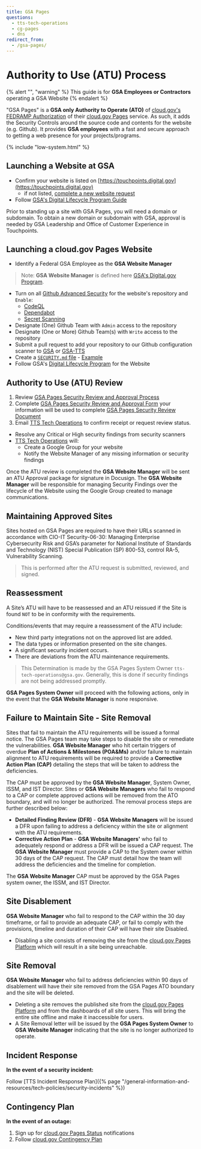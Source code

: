 ```yaml
---
title: GSA Pages
questions:
  - tts-tech-operations
  - cg-pages
  - dns
redirect_from:
  - /gsa-pages/
---
```

# Authority to Use (ATU) Process

{% alert "", "warning" %}
  This guide is for **GSA Employees or Contractors** operating a GSA Website
{% endalert %}

"GSA Pages" is a **GSA only Authority to Operate (ATO)** of [cloud.gov's FEDRAMP Authorization](https://marketplace.fedramp.gov/products/F1607067912) of their [cloud.gov Pages](https://pages.cloud.gov) service. As such, it adds the Security Controls around the source code and contents for the website (e.g. Github). It provides **GSA employees** with a fast and secure approach to getting a web presence for your projects/programs.

{% include "low-system.html" %}

## Launching a Website at GSA
- Confirm your website is listed on [https://touchpoints.digital.gov](https://touchpoints.digital.gov)
  - if not listed, [complete a new website request](https://touchpoints.app.cloud.gov/admin/websites/new)
- Follow [GSA's Digital Lifecycle Program Guide](https://insite.gsa.gov/employee-resources/communications/websites/strategy-policy-and-standards/digital-lifecycle-program)

Prior to standing up a site with GSA Pages, you will need a domain or subdomain. To obtain a new domain or subdomain with GSA, approval is needed by GSA Leadership and Office of Customer Experience in Touchpoints.

## Launching a cloud.gov Pages Website

- Identify a Federal GSA Employee as the **GSA Website Manager**

> Note: **GSA Website Manager** is defined here [GSA's Digital.gov Program](https://digital.gov/2023/03/24/who-is-your-website-manager/).

- Turn on all [Github Advanced Security](https://docs.github.com/en/get-started/learning-about-github/about-github-advanced-security) for the website's repository and `Enable`:
  - [CodeQL](https://docs.github.com/en/code-security/code-scanning)
  - [Dependabot](https://docs.github.com/en/code-security/dependabot/)
  - [Secret Scanning](https://docs.github.com/en/code-security/secret-scanning/about-secret-scanning)
- Designate (One) Github Team with `Admin` access to the repository
- Designate (One or More) Github Team(s) with `Write` access to the repository
- Submit a pull request to add your repository to our Github configuration scanner to [GSA](https://github.com/GSA/.allstar/blob/main/allstar.yaml) or [GSA-TTS](https://github.com/GSA-TTS/.allstar/blob/main/allstar.yaml)
- Create a [`SECURITY.md` file](https://docs.github.com/en/code-security/getting-started/adding-a-security-policy-to-your-repository) - [Example](https://github.com/GSA-TTS/.allstar/blob/main/SECURITY.md)
- Follow GSA's [Digital Lifecycle Program](https://insite.gsa.gov/employee-resources/communications/websites/strategy-policy-and-standards/digital-lifecycle-program?term=DLP) for the Website

## Authority to Use (ATU) Review
1. Review [GSA Pages Security Review and Approval Process](https://insite.gsa.gov/system/files/GSA-Pages-Security-Review-and-Approval-Process-%5BCIO-IT-Security-20-106-Revision-2%5D-03-08-2024_0.pdf)
1. Complete [GSA Pages Security Review and Approval Form](https://docs.google.com/forms/d/e/1FAIpQLSeDNRkNOol6pNvWdTBXA_lVMyGr4v0o5wo2ElZAMMX2kPMjzg/viewform) your information will be used to complete [GSA Pages Security Review Document](https://insite.gsa.gov/system/files/GSA-Pages-Site-Review-and-Approval-Template-03-08-2024.docx)
1. Email [TTS Tech Operations](mailto:tts-tech-operations@gsa.gov) to confirm receipt or request review status.

- Resolve any Critical or High security findings from security scanners
- [TTS Tech Operations](mailto:tts-tech-operations@gsa.gov) will:
  - Create a Google Group for your website
  - Notify the Website Manager of any missing information or security findings

Once the ATU review is completed the **GSA Website Manager** will be sent an ATU Approval package for signature in Docusign. The **GSA Website Manager** will be responsible for managing Security Findings over the lifecycle of the Website using the Google Group created to manage communications.

## Maintaining Approved Sites
Sites hosted on GSA Pages are required to have their URLs scanned in accordance with CIO-IT Security-06-30: Managing Enterprise Cybersecurity Risk and GSA’s parameter for National Institute of Standards and Technology (NIST) Special Publication (SP) 800-53, control RA-5, Vulnerability Scanning.

>This is performed after the ATU request is submitted, reviewed, and signed.

## Reassessment
A Site’s ATU will have to be reassessed and an ATU reissued if the Site is found `NOT` to be in conformity with the requirements.

Conditions/events that may require a reassessment of the ATU include:
- New third party integrations not on the approved list are added.
- The data types or information presented on the site changes.
- A significant security incident occurs.
- There are deviations from the ATU maintenance requirements.

>This Determination is made by the GSA Pages System Owner `tts-tech-operations@gsa.gov`. Generally, this is done if security findings are not being addressed promptly.

**GSA Pages System Owner** will proceed with the following actions, only in the event that the **GSA Website Manager** is none responsive.

## Failure to Maintain Site - Site Removal
Sites that fail to maintain the ATU requirements will be issued a formal notice. The GSA Pages team may take steps to disable the site or remediate the vulnerabilities. **GSA Website Manager** who hit certain triggers of overdue **Plan of Actions & Milestones (POA&Ms)** and/or failure to maintain alignment to ATU requirements will be required to provide a **Corrective Action Plan (CAP)** detailing the steps that will be taken to address the deficiencies.

The CAP must be approved by the **GSA Website Manager**, System Owner, ISSM, and IST Director. Sites or **GSA Website Managers** who fail to respond to a CAP or complete approved actions will be removed from the ATO boundary, and will no longer be authorized. The removal process steps are further described below:
- **Detailed Finding Review (DFR)** - **GSA Website Managers** will be issued a DFR upon failing to address a deficiency within the site or alignment with the ATU requirements.
- **Corrective Action Plan** - **GSA Website Managers'** who fail to adequately respond or address a DFR will be issued a CAP request.
The **GSA Website Manager** must provide a CAP to the System owner within 30 days of the CAP request. The CAP must detail how the team will address the deficiencies and the timeline for completion.

The **GSA Website Manager** CAP must be approved by the GSA Pages system owner, the ISSM, and IST Director.

## Site Disablement
**GSA Website Manager** who fail to respond to the CAP within the 30 day timeframe, or fail to provide an adequate CAP, or fail to comply with the provisions, timeline and duration of their CAP will have their site Disabled.
- Disabling a site consists of removing the site from the [cloud.gov Pages Platform](https://pages.cloud.gov) which will result in a site being unreachable.

## Site Removal
**GSA Website Manager** who fail to address deficiencies within 90 days of disablement will have their site removed from the GSA Pages ATO boundary and the site will be deleted.
- Deleting a site removes the published site from the [cloud.gov Pages Platform](https://pages.cloud.gov) and from the dashboards of all site users. This will bring the entire site offline and make it inaccessible for users.
- A Site Removal letter will be issued by the **GSA Pages System Owner** to **GSA Website Manager** indicating that the site is no longer authorized to operate.

## Incident Response
**In the event of a security incident:**

Follow [TTS Incident Response Plan]({% page "/general-information-and-resources/tech-policies/security-incidents" %})

## Contingency Plan
**In the event of an outage:**

1. Sign up for [cloud.gov Pages Status](https://cloudgov.statuspage.io/) notifications
1. Follow [cloud.gov Contingency Plan](https://cloud.gov/docs/ops/contingency-plan/)

